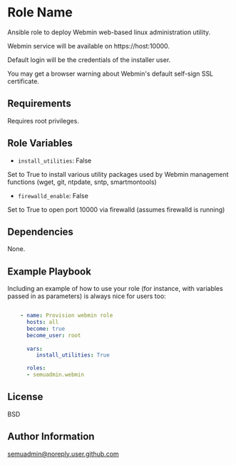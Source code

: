 Role Name
=========

Ansible role to deploy Webmin web-based linux administration utility.

Webmin service will be available on https://host:10000.

Default login will be the credentials of the installer user.

You may get a browser warning about Webmin's default self-sign SSL certificate.


Requirements
------------

Requires root privileges.

Role Variables
--------------

- `install_utilities`: False

Set to True to install various utility packages used by Webmin management functions (wget, git, ntpdate, sntp, smartmontools)

- `firewalld_enable`: False

Set to True to open port 10000 via firewalld (assumes firewalld is running)

Dependencies
------------

None.

Example Playbook
----------------

Including an example of how to use your role (for instance, with variables passed in as parameters) is always nice for users too:

```yaml

    - name: Provision webmin role
      hosts: all
      become: true
      become_user: root
      
      vars:
         install_utilities: True

      roles:
      - semuadmin.webmin
```
     
License
-------

BSD

Author Information
------------------

semuadmin@noreply.user.github.com
